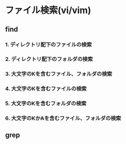 
# ファイル検索(vi/vim)

## find

### 1. ディレクトリ配下のファイルの検索

### 2. ディレクトリ配下のフォルダの検索

### 3. 大文字のKを含むファイル、フォルダの検索

### 4. 大文字のKを含むファイルの検索

### 5. 大文字のKを含むフォルダの検索

### 6. 大文字のKかAを含むファイル、フォルダの検索

## grep

